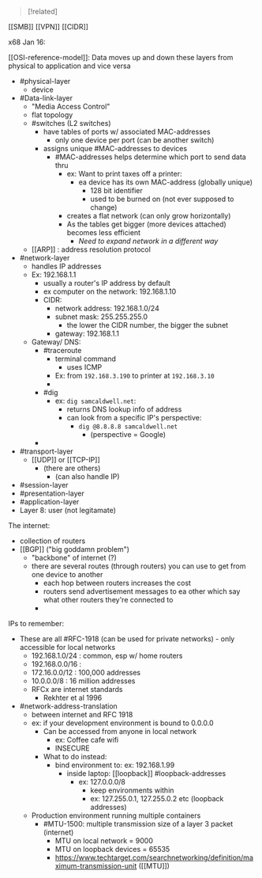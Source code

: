 
>[!related]
>
[[SMB]] 
[[VPN]]
[[CIDR]]

x68 Jan 16:

[[OSI-reference-model]]:
Data moves up and down these layers from physical to application and vice versa
- #physical-layer 
	- device
- #Data-link-layer
	- "Media Access Control"
	- flat topology
	- #switches (L2 switches)
		- have tables of ports w/ associated MAC-addresses
			- only one device per port (can be another switch)
		- assigns unique #MAC-addresses to devices
			- #MAC-addresses helps determine which port to send data thru
				- ex: Want to print taxes off a printer:
					- ea device has its own MAC-address (globally unique)
						- 128 bit identifier
						- used to be burned on (not ever supposed to change)
				- creates a flat network (can only grow horizontally)
				- As the tables get bigger (more devices attached) becomes less efficient
					- *Need to expand network in a different way* 
	- [[ARP]] : address resolution protocol
- #network-layer
	- handles IP addresses
	- Ex: 192.168.1.1
		- usually a router's IP address by default
		- ex computer on the network: 192.168.1.10
		- CIDR:
			- network address: 192.168.1.0/24
			- subnet mask: 255.255.255.0
				- the lower the CIDR number, the bigger the subnet
			- gateway: 192.168.1.1
	- Gateway/ DNS:
		- #traceroute
			- terminal command
				- uses ICMP
			- Ex: from ``192.168.3.190`` to printer at ``192.168.3.10``  
			- 
		- #dig 
			- ex: ``dig samcaldwell.net``:
				- returns DNS lookup info of address
				- can look from a specific IP's perspective:
					- ``dig @8.8.8.8 samcaldwell.net``
						- (perspective = Google)
		- 
- #transport-layer
	- [[UDP]] or [[TCP-IP]] 
		- (there are others)
			- (can also handle IP)
- #session-layer 
- #presentation-layer 
- #application-layer
- Layer 8: user (not legitamate)

The internet:
- collection of routers
- [[BGP]] ("big goddamn problem")
	- "backbone" of internet (?)
	- there are several routes (through routers) you can use to get from one device to another
		- each hop between routers increases the cost
		- routers send advertisement messages to ea other which say what other routers they're connected to
		- 

IPs to remember:
- These are all #RFC-1918 (can be used for private networks) - only accessible for local networks
	- 192.168.1.0/24 : common, esp w/ home routers
	- 192.168.0.0/16 : 
	- 172.16.0.0/12 : 100,000 addresses
	- 10.0.0.0/8 : 16 million addresses
	- RFCx are internet standards
		- Rekhter et al 1996
- #network-address-translation
	- between internet and RFC 1918
	- ex: if your development environment is bound to 0.0.0.0
		- Can be accessed from anyone in local network
			- ex: Coffee cafe wifi
			- INSECURE
		- What to do instead:
			- bind environment to: ex: 192.168.1.99
				- inside laptop: [[loopback]] #loopback-addresses
					- ex: 127.0.0.0/8
						- keep environments within
						- ex: 127.255.0.1, 127.255.0.2 etc (loopback addresses)
	- Production environment running multiple containers
		- #MTU-1500: multiple transmission size of a layer 3 packet (internet)
			- MTU on local network = 9000
			- MTU on loopback devices = 65535
			- https://www.techtarget.com/searchnetworking/definition/maximum-transmission-unit ([[MTU]])